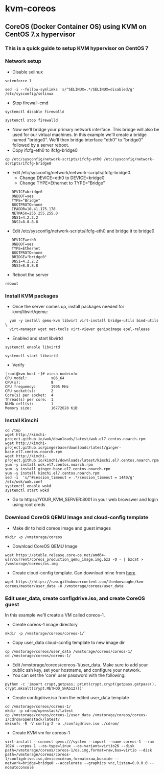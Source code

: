 # kvm-coreos
## CoreOS (Docker Container OS) using KVM on CentOS 7.x hypervisor

### This is a quick guide to setup KVM hypervisor on CentOS 7

### Network setup

* Disable selinux

`setenforce 1`

`sed -i --follow-symlinks 's/^SELINUX=.*/SELINUX=disabled/g' /etc/sysconfig/selinux`

* Stop firewall-cmd

`systemctl disable firewalld`

`systemctl stop firewalld`

* Now we'll bridge your primary network interface.  This bridge will also be used for our virtual machines.  In this example we'll create a bridge named "bridge0".  We'll then bridge interface "eth0" to "bridge0" followed by a server reboot.
* Copy ifcfg-eth0 to ifcfg-bridge0

`cp /etc/sysconfig/network-scripts/ifcfg-eth0 /etc/sysconfig/network-scripts/ifcfg-bridge0`

* Edit /etc/sysconfig/network/network-scripts/ifcfg-bridge0. 
  * Change DEVICE=eth0 to DEVICE=bridge0
  * Change TYPE=Ethernet to TYPE="Bridge"

```
   DEVICE=bridge0
   ONBOOT=yes
   TYPE="Bridge"
   BOOTPROTO=none
   IPADDR=10.41.175.178
   NETMASK=255.255.255.0
   DNS1=4.2.2.2
   DNS2=8.8.8.8
```

* Edit /etc/sysconfig/network-scripts/ifcfg-eth0 and bridge it to bridge0

```
   DEVICE=eth0
   ONBOOT=yes
   TYPE=Ethernet
   BOOTPROTO=none
   BRIDGE="bridge0"
   DNS1=4.2.2.2
   DNS2=8.8.8.8
```

* Reboot the server

`reboot`

### Install KVM packages

* Once the server comes up, install packages needed for kvm/libvirt/qemu:

```
  yum -y install qemu-kvm libvirt virt-install bridge-utils bind-utils \
  virt-manager wget net-tools virt-viewer genisoimage epel-release
```

* Enabled and start libvirtd

`systemctl enable libvirtd`

`systemctl start libvirtd`

* Verify 

```
[root@kvm-host ~]# virsh nodeinfo
CPU model:           x86_64
CPU(s):              8
CPU frequency:       1995 MHz
CPU socket(s):       2
Core(s) per socket:  4
Thread(s) per core:  1
NUMA cell(s):        1
Memory size:         16772028 KiB
```

### Install Kimchi
 
```
cd /tmp
wget http://kimchi-project.github.io/wok/downloads/latest/wok.el7.centos.noarch.rpm
wget http://kimchi-project.github.io/gingerbase/downloads/latest/ginger-base.el7.centos.noarch.rpm
wget http://kimchi-project.github.io/kimchi/downloads/latest/kimchi.el7.centos.noarch.rpm
yum -y install wok.el7.centos.noarch.rpm
yum -y install ginger-base.el7.centos.noarch.rpm
yum -y install kimchi.el7.centos.noarch.rpm
sed -i  's/^#session_timeout = .*/session_timeout = 1440/g' /etc/wok/wok.conf
systemctl enable wokd
systemctl start wokd
```

* Go to https://YOUR_KVM_SERVER:8001 in your web browswer and login using root creds

### Download CoreOS QEMU Image and cloud-config template

* Make dir to hold coreos image and guest images

`mkdir -p /vmstorage/coreos`

* Download CoreOS QEMU Image

`wget https://stable.release.core-os.net/amd64-usr/current/coreos_production_qemu_image.img.bz2 -O - | bzcat > /vmstorage/coreos/os.img`

* Create cloud-config template.  Can download mine from [here](https://raw.githubusercontent.com/thedonvaughn/kvm-coreos/master/user_data).

`wget https://https://raw.githubusercontent.com/thedonvaughn/kvm-coreos/master/user_data -O /vmstorage/coreos/user_data`

### Edit user_data, create configdrive.iso, and create CoreOS guest


In this example we'll create a VM called coreos-1.

* Create coreos-1 image directory

```
mkdir -p /vmstorage/coreos/coreos-1/`
```

* Copy user_data cloud-config template to new image dir

```
cp /vmstorage/coreos/user_data /vmstorage/coreos/coreos-1/
cd /vmstorage/coreos/coreos-1/
```

* Edit /vmstorage/coreos/coreos-1/user_data.  Make sure to add your public ssh key, set your hostname, and configure your network.
* You can set the 'core' user password with the following:

```
python -c 'import crypt,getpass; print(crypt.crypt(getpass.getpass(), crypt.mksalt(crypt.METHOD_SHA512)))'
```

* Create configdrive.iso from the edited user_data template

```
cd /vmstorage/coreos/coreos-1/
mkdir -p cdrom/openstack/latest
cp /vmstorage/coreos/coreos-1/user_data /vmstorage/coreos/coreos-1/cdrom/openstack/latest/
mkisofs -R -V config-2 -o ./configdrive.iso ./cdrom/
```

* Create KVM vm for coreos-1

```
virt-install --connect qemu:///system --import --name coreos-1 --ram 1024 --vcpus 1 --os-type=linux --os-variant=virtio26 --disk path=/vmstorage/coreos/coreos-1/os.img,format=raw,bus=virtio --disk path=/vmstorage/coreos/coreos-1/configdrive.iso,device=cdrom,format=raw,bus=ide --network=bridge=bridge0 --accelerate --graphics vnc,listen=0.0.0.0 --noautoconsole
``` 
